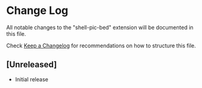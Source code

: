 # Change Log

All notable changes to the "shell-pic-bed" extension will be documented in this file.

Check [Keep a Changelog](http://keepachangelog.com/) for recommendations on how to structure this file.

## [Unreleased]

- Initial release